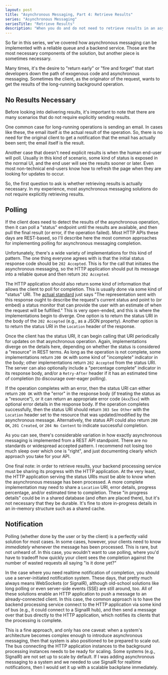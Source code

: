 ```yaml
---
layout: post
title: "Asynchronous Messaging, Part 4: Retrieve Results"
series: "Asynchronous Messaging"
seriesTitle: "Retrieve Results"
description: "When you do and do not need to retrieve results in an asynchronous messaging solution, and methods for doing so."
---
```


So far in this series, we've covered how asynchronous messaging can be implemented with a reliable queue and a backend service. Those are the most necessary components of the solution, but another piece is sometimes necessary.

Many times, it's the desire to "return early" or "fire and forget" that start developers down the path of exogenous code and asynchronous messaging. Sometimes the client, as the originator of the request, wants to get the results of the long-running background operation.

## No Results Necessary

Before looking into delivering results, it's important to note that there are many scenarios that do not require explicitly sending results.

One common case for long-running operations is sending an email. In cases like these, the email itself *is* the actual result of the operation. So, there is no need for the original client to get a notification that the email has actually been sent; the email itself is the result.

Another case that doesn't need explicit results is when the human end-user will poll. Usually in this kind of scenario, some kind of status is exposed in the normal UI, and the end user will see the results sooner or later. Even most non-technical end-users know how to refresh the page when they are looking for updates to occur.

So, the first question to ask is whether retrieving results is actually necessary. In my experience, most asynchronous messaging solutions do not require explicitly retrieving results.

## Polling

If the client does need to detect the results of the asynchronous operation, then it can poll a "status" endpoint until the results are available, and then pull the final result (or error, if the operation failed). Most HTTP APIs these days are REST-based, so I'll describe here the most common approaches for implementing polling for asynchronous messaging completion.

Unfortunately, there's a wide variety of implementations for this kind of pattern. The one thing everyone agrees with is that the initial status response code should be `202 Accepted`. This is for the call that initiates the asynchronous messaging, so the HTTP application should put its message into a reliable queue and then return `202 Accepted`.

The HTTP application should also return some kind of information that allows the client to poll for completion. This is usually done via some kind of "status" URI. The [actual standard](https://tools.ietf.org/html/rfc7231#section-6.3.3) just says "The representation sent with this response ought to describe the request's current status and point to (or embed) a status monitor that can provide the user with an estimate of when the request will be fulfilled." This is very open-ended, and this is where the implementations begin to diverge. One option is to return the status URI in the body of the `202 Accepted` (e.g., as a JSON property). Another option is to return the status URI in the `Location` header of the response.

Once the client has the status URI, it can begin calling that URI periodically for updates on that asynchronous operation. Again, implementations diverge on the details here, depending on whether the status is considered a "resource" in REST terms. As long as the operation is not complete, some implementations return `200 OK` with some kind of "incomplete" indicator in the body; other implementations return `202 Accepted` from the status URI. The server can also optionally include a "percentage complete" indicator in its response body, and/or a `Retry-After` header if it has an estimated time of completion (to discourage over-eager polling).

If the operation completes with an error, then the status URI can either return `200 OK` with the "error" in the response body (if treating the status as a "resource"), or it can return an appropriate error code (`4xx`/`5xx`) with optional error details in the response body. If the operation completes successfully, then the status URI should return `303 See Other` with the `Location` header set to the resource that was updated/modified by the asynchronous message. Alternatively, the status API could also return `200 OK`, `201 Created`, or `204 No Content` to indicate successful completion.

As you can see, there's considerable variation in how exactly asynchronous messaging is implemented from a REST API standpoint. There are no standards or widespread accepted pattern. I recommend not losing too much sleep over which one is "right", and just documenting clearly which approach you take for your API.

One final note: in order to retrieve results, your backend processing service must be sharing its progress with the HTTP application. At the very least, the HTTP application serving the status URIs must be able to know when the asynchronous message has been processed. A more complete implementation may need to share a `Location` URI, error details, progress percentage, and/or estimated time to completion. These "in progress details" could be in a shared database (and often are placed there), but it's not necessary that they be durable. It's fine to store in-progress details in an in-memory structure such as a shared cache.

## Notification

Polling (whether done by the user or by the client) is a perfectly valid solution for most cases. In some cases, however, your clients need to know *immediately* whenever the message has been processed. This is rare, but not unheard of. In this case, you wouldn't want to use polling, where you'd have to tradeoff how quickly your client sees the completion against the number of wasted requests all saying "is it done yet?"

In the case where you need realtime notification of completion, you should use a server-initiated notification system. These days, that pretty much always means WebSockets (or SignalR), although old-school solutions like long polling or even server-side events (SSE) are still around, too. All of these solutions enable an HTTP application to push a message to an already-connected client. In this case, the common approach is to have the backend processing service connect to the HTTP application via some kind of bus (e.g., it could connect to a SignalR hub), and then send a message over that bus directly to the HTTP application, which notifies its clients that the processing is complete.

This is a fine approach, and only has one caveat: when a system's architecture becomes complex enough to introduce asynchronous messaging, then that system is also positioned to be prepared to scale out. The bus connecting the HTTP application instances to the background processing instances needs to be ready for scaling. Some systems (e.g., SignalR) are not set up to scale by default. If I was adding asynchronous messaging to a system and we needed to use SignalR for realtime notifications, then I would set it up with a scalable backplane immediately.